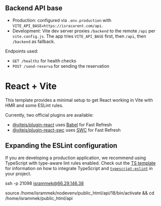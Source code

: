 ## Backend API base

- Production: configured via `.env.production` with `VITE_API_BASE=https://isracarent.com/api`.
- Development: Vite dev server proxies `/backend` to the remote `/api` per `vite.config.js`. The app tries `VITE_API_BASE` first, then `/api`, then `/backend` as fallback.

Endpoints used:
- `GET /healthz` for health checks
- `POST /send-reserva` for sending the reservation

# React + Vite

This template provides a minimal setup to get React working in Vite with HMR and some ESLint rules.

Currently, two official plugins are available:

- [@vitejs/plugin-react](https://github.com/vitejs/vite-plugin-react/blob/main/packages/plugin-react) uses [Babel](https://babeljs.io/) for Fast Refresh
- [@vitejs/plugin-react-swc](https://github.com/vitejs/vite-plugin-react/blob/main/packages/plugin-react-swc) uses [SWC](https://swc.rs/) for Fast Refresh

## Expanding the ESLint configuration

If you are developing a production application, we recommend using TypeScript with type-aware lint rules enabled. Check out the [TS template](https://github.com/vitejs/vite/tree/main/packages/create-vite/template-react-ts) for information on how to integrate TypeScript and [`typescript-eslint`](https://typescript-eslint.io) in your project.


ssh -p 21098 isrammek@66.29.146.38

source /home/isrammek/nodevenv/public_html/api/18/bin/activate && cd /home/isrammek/public_html/api
